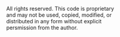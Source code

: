All rights reserved. This code is proprietary  
and may not be used, copied, modified, or  
distributed in any form without explicit  
persmission from the author.
